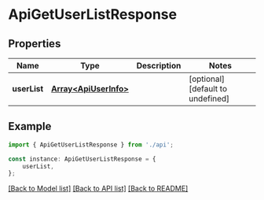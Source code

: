 # ApiGetUserListResponse


## Properties

Name | Type | Description | Notes
------------ | ------------- | ------------- | -------------
**userList** | [**Array&lt;ApiUserInfo&gt;**](ApiUserInfo.md) |  | [optional] [default to undefined]

## Example

```typescript
import { ApiGetUserListResponse } from './api';

const instance: ApiGetUserListResponse = {
    userList,
};
```

[[Back to Model list]](../README.md#documentation-for-models) [[Back to API list]](../README.md#documentation-for-api-endpoints) [[Back to README]](../README.md)
